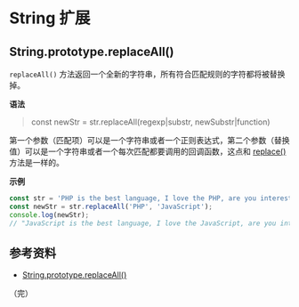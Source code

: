 # String 扩展

## String.prototype.replaceAll()

`replaceAll()` 方法返回一个全新的字符串，所有符合匹配规则的字符都将被替换掉。

**语法**

> const newStr = str.replaceAll(regexp|substr, newSubstr|function)

第一个参数（匹配项）可以是一个字符串或者一个正则表达式，第二个参数（替换值）可以是一个字符串或者一个每次匹配都要调用的回调函数，这点和 [replace()](https://developer.mozilla.org/zh-CN/docs/Web/JavaScript/Reference/Global_Objects/String/replace) 方法是一样的。

**示例**

```javascript
const str = 'PHP is the best language, I love the PHP, are you interested in PHP?';
const newStr = str.replaceAll('PHP', 'JavaScript'); 
console.log(newStr);
// "JavaScript is the best language, I love the JavaScript, are you interested in JavaScript?"
```

## 参考资料

* [String.prototype.replaceAll()](https://developer.mozilla.org/zh-CN/docs/Web/JavaScript/Reference/Global_Objects/String/replaceAll)

（完）
